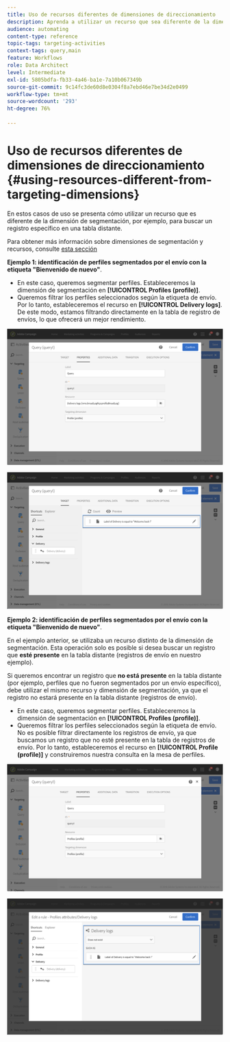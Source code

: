 ```yaml
---
title: Uso de recursos diferentes de dimensiones de direccionamiento
description: Aprenda a utilizar un recurso que sea diferente de la dimensión de segmentación.
audience: automating
content-type: reference
topic-tags: targeting-activities
context-tags: query,main
feature: Workflows
role: Data Architect
level: Intermediate
exl-id: 5805bdfa-fb33-4a46-ba1e-7a10b067349b
source-git-commit: 9c14fc3de60d8e0304f8a7ebd46e7be34d2e0499
workflow-type: tm+mt
source-wordcount: '293'
ht-degree: 76%

---
```


# Uso de recursos diferentes de dimensiones de direccionamiento {#using-resources-different-from-targeting-dimensions}

En estos casos de uso se presenta cómo utilizar un recurso que es diferente de la dimensión de segmentación, por ejemplo, para buscar un registro específico en una tabla distante.

Para obtener más información sobre dimensiones de segmentación y recursos, consulte [esta sección](../../automating/using/query.md#targeting-dimensions-and-resources)

**Ejemplo 1: identificación de perfiles segmentados por el envío con la etiqueta &quot;Bienvenido de nuevo&quot;**.

* En este caso, queremos segmentar perfiles. Estableceremos la dimensión de segmentación en **[!UICONTROL Profiles (profile)]**.
* Queremos filtrar los perfiles seleccionados según la etiqueta de envío. Por lo tanto, estableceremos el recurso en **[!UICONTROL Delivery logs]**. De este modo, estamos filtrando directamente en la tabla de registro de envíos, lo que ofrecerá un mejor rendimiento.

![](assets/targeting_dimension6.png)

![](assets/targeting_dimension7.png)

**Ejemplo 2: identificación de perfiles segmentados por el envío con la etiqueta &quot;Bienvenido de nuevo&quot;**.

En el ejemplo anterior, se utilizaba un recurso distinto de la dimensión de segmentación. Esta operación solo es posible si desea buscar un registro que **esté presente** en la tabla distante (registros de envío en nuestro ejemplo).

Si queremos encontrar un registro que **no está presente** en la tabla distante (por ejemplo, perfiles que no fueron segmentados por un envío específico), debe utilizar el mismo recurso y dimensión de segmentación, ya que el registro no estará presente en la tabla distante (registros de envío).

* En este caso, queremos segmentar perfiles. Estableceremos la dimensión de segmentación en **[!UICONTROL Profiles (profile)]**.
* Queremos filtrar los perfiles seleccionados según la etiqueta de envío. No es posible filtrar directamente los registros de envío, ya que buscamos un registro que no esté presente en la tabla de registros de envío. Por lo tanto, estableceremos el recurso en **[!UICONTROL Profile (profile)]** y construiremos nuestra consulta en la mesa de perfiles.

![](assets/targeting_dimension8.png)

![](assets/targeting_dimension9.png)

